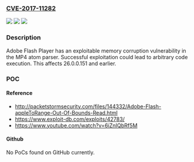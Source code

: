 ### [CVE-2017-11282](https://cve.mitre.org/cgi-bin/cvename.cgi?name=CVE-2017-11282)
![](https://img.shields.io/static/v1?label=Product&message=Adobe%20Flash%20Player%2026.0.0.151%20and%20earlier%20versions&color=blue)
![](https://img.shields.io/static/v1?label=Version&message=n%2Fa&color=blue)
![](https://img.shields.io/static/v1?label=Vulnerability&message=Memory%20Corruption&color=brighgreen)

### Description

Adobe Flash Player has an exploitable memory corruption vulnerability in the MP4 atom parser. Successful exploitation could lead to arbitrary code execution. This affects 26.0.0.151 and earlier.

### POC

#### Reference
- http://packetstormsecurity.com/files/144332/Adobe-Flash-appleToRange-Out-Of-Bounds-Read.html
- https://www.exploit-db.com/exploits/42783/
- https://www.youtube.com/watch?v=6iZnIQbRf5M

#### Github
No PoCs found on GitHub currently.

